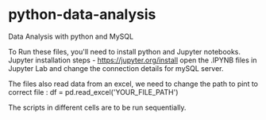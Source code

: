 # python-data-analysis
Data Analysis with python and MySQL

To Run these files, you'll need to install python and Jupyter notebooks.
Jupyter installation steps - https://jupyter.org/install
open the .IPYNB files in Jupyter Lab and change the connection details for mySQL server.

The files also read data from an excel, we need to change the path to pint to correct file :
df = pd.read_excel('YOUR_FILE_PATH') 


The scripts in different cells are to be run sequentially.

